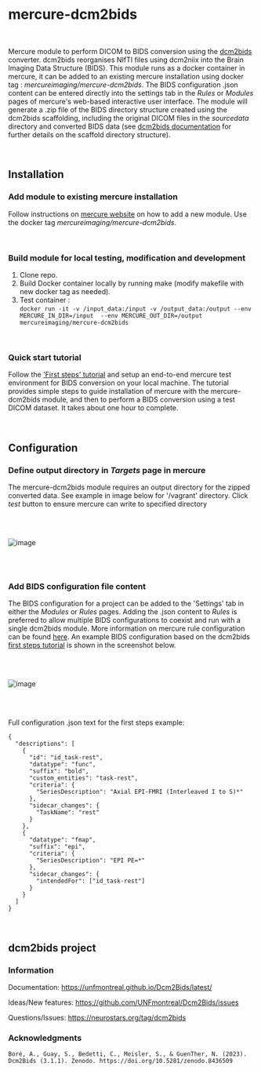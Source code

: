 # **mercure-dcm2bids**
<br>

Mercure module to perform DICOM to BIDS conversion using the [dcm2bids](https://github.com/UNFmontreal/Dcm2Bids) converter. dcm2bids reorganises NIfTI files using dcm2niix into the Brain Imaging Data Structure (BIDS). This module runs as a docker container in mercure, it can be added to an existing mercure installation using docker tag : *mercureimaging/mercure-dcm2bids*. The BIDS configuration .json content can be entered directly into the settings tab in the *Rules* or *Modules* pages of mercure's web-based interactive user interface. The module will generate a .zip file of the BIDS directory structure created using the dcm2bids scaffolding, including the original DICOM files in the *sourcedata* directory and converted BIDS data (see [dcm2bids documentation](https://unfmontreal.github.io/Dcm2Bids) for further details on the scaffold directory structure).

<br>

## **Installation**

### Add module to existing mercure installation
Follow instructions on [mercure website](https://mercure-imaging.org) on how to add a new module. Use the docker tag *mercureimaging/mercure-dcm2bids*.

<br>

### Build module for local testing, modification and development
1. Clone repo.
2. Build Docker container locally by running make (modify makefile with new docker tag as needed).
3. Test container :\
`docker run -it -v /input_data:/input -v /output_data:/output --env MERCURE_IN_DIR=/input  --env MERCURE_OUT_DIR=/output mercureimaging/mercure-dcm2bids`

<br>

### Quick start tutorial
Follow the ['First steps' tutorial](https://github.com/mercure-imaging/mercure-dcm2bids/blob/main/mercure_dcm2bids_first_steps_tutorial.ipynb) and setup an end-to-end mercure test environment for BIDS conversion on your local machine. The tutorial provides simple steps to guide installation of mercure with the mercure-dcm2bids module, and then to perform a BIDS conversion using a test DICOM dataset. It takes about one hour to complete.

<br>


## **Configuration**

### Define output directory in *Targets* page in mercure
The mercure-dcm2bids module requires an output directory for the zipped converted data. See example in image below for '/vagrant' directory. Click *test* button to ensure mercure can write to specified directory

<br>
<br>

![image](target.png)

<br>
<br>

### Add BIDS configuration file content 
The BIDS configuration for a project can be added to the 'Settings' tab in either the *Modules* or *Rules* pages. Adding the .json content to *Rules* is preferred to allow multiple BIDS configurations to coexist and run with a single dcm2bids module. More information on mercure rule configuration can be found [here](https://mercure-imaging.org/docs/usage.html#defining-rules). An example BIDS configuration based on the dcm2bids [first steps tutorial](https://unfmontreal.github.io/Dcm2Bids/docs/tutorial/first-steps/) is shown in the screenshot below.

<br>
<br>

![image](config.png)

<br>
<br>

Full configuration .json text for the first steps example:

~~~
{
  "descriptions": [
    {
      "id": "id_task-rest",
      "datatype": "func",
      "suffix": "bold",
      "custom_entities": "task-rest",
      "criteria": {
        "SeriesDescription": "Axial EPI-FMRI (Interleaved I to S)*"
      },
      "sidecar_changes": {
        "TaskName": "rest"
      }
    },
    {
      "datatype": "fmap",
      "suffix": "epi",
      "criteria": {
        "SeriesDescription": "EPI PE=*"
      },
      "sidecar_changes": {
        "intendedFor": ["id_task-rest"]
      }
    }
  ]
}
~~~

<br>

## **dcm2bids project**

### Information
Documentation: https://unfmontreal.github.io/Dcm2Bids/latest/

Ideas/New features: https://github.com/UNFmontreal/Dcm2Bids/issues

Questions/Issues: https://neurostars.org/tag/dcm2bids
<br>
### Acknowledgments
~~~
Boré, A., Guay, S., Bedetti, C., Meisler, S., & GuenTher, N. (2023). Dcm2Bids (3.1.1). Zenodo. https://doi.org/10.5281/zenodo.8436509
~~~

